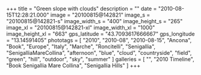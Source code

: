 +++
title = "Green slope with clouds"
description = ""
date = "2010-08-15T12:28:21.000"
image = "20100815@142821"
image_s = "20100815@142821-s"
image_width_s = "400"
image_height_s = "265"
image_xl = "20100815@142821-xl"
image_width_xl = "1000"
image_height_xl = "663"
gps_latitude = "43.7093617666667"
gps_longitude = "13.14591405"
phototags = [ "2010", "2010-08", "2010-08-15", "Ancona", "Book", "Europe", "Italy", "Marche", "Roncitelli", "Senigallia", "SenigalliaMareCollina", "afternoon", "blue", "cloud", "countryside", "field", "green", "hill", "outdoor", "sky", "summer" ]
galleries = [ "", "2010 Timeline", "Book Senigallia Mare Collina", "Senigallia Hills" ]
+++
